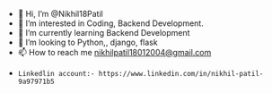 - 👋 Hi, I’m @Nikhil18Patil
- 👀 I’m interested in Coding, Backend Development.
- 🌱 I’m currently learning  Backend Development
- 💞️ I’m looking to Python,, django, flask
- 📫 How to reach me nikhilpatil18012004@gmail.com
-     Linkedlin account:- https://www.linkedin.com/in/nikhil-patil-9a97971b5

<!---
Nikhil18Patil/Nikhil18Patil is a ✨ special ✨ repository because its `README.md` (this file) appears on your GitHub profile.
You can click the Preview link to take a look at your changes.
--->
